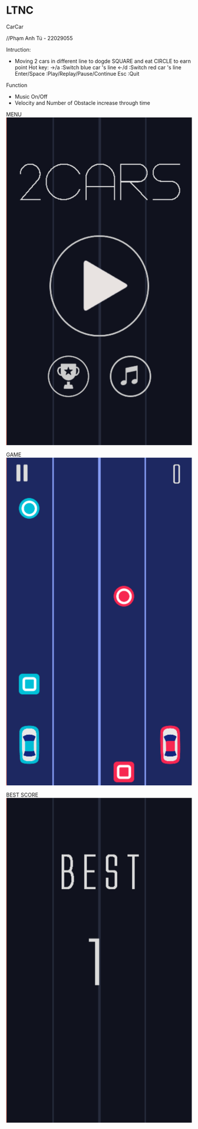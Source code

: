 # LTNC
CarCar

//Phạm Anh Tú - 22029055

Intruction:
- Moving 2 cars in different line to dogde SQUARE and eat CIRCLE to earn point
Hot key:
 ->/a :Switch blue car 's line 
 <-/d :Switch red car 's line
 Enter/Space :Play/Replay/Pause/Continue
 Esc :Quit

Function
- Music On/Off
- Velocity and Number of Obstacle increase through time

MENU
![alt text](image.png)

GAME
![alt text](image-1.png)

BEST SCORE
![alt text](image-2.png)
